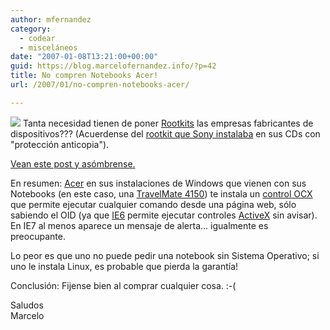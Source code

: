 ```yaml
---
author: mfernandez
category:
  - codear
  - misceláneos
date: "2007-01-08T13:21:00+00:00"
guid: https://blog.marcelofernandez.info/?p=42
title: No compren Notebooks Acer!
url: /2007/01/no-compren-notebooks-acer/

---
```

[![](http://2.bp.blogspot.com/_nDZ247g0qSM/RaJKlOqVjSI/AAAAAAAAACM/UShaI9m3HkU/s200/175px-Acer_Logo.svg.png)](http://2.bp.blogspot.com/_nDZ247g0qSM/RaJKlOqVjSI/AAAAAAAAACM/UShaI9m3HkU/s1600-h/175px-Acer_Logo.svg.png) Tanta necesidad tienen de poner [Rootkits](http://es.wikipedia.org/wiki/Rootkit) las empresas fabricantes de dispositivos??? (Acuerdense del [rootkit que Sony instalaba](http://ciberderechos.barrapunto.com/article.pl?sid=05/11/03/0834222) en sus CDs con "protección anticopia").

[Vean este post y asómbrense.](http://vuln.sg/acerlunchapp-en.html)

En resumen: [Acer](http://www.acer.com/) en sus instalaciones de Windows que vienen con sus Notebooks (en este caso, una [TravelMate 4150](http://global.acer.com/products/notebook/tm4150.htm)) te instala un [control OCX](http://es.wikipedia.org/wiki/Component_Object_Model) que permite ejecutar cualquier comando desde una página web, sólo sabiendo el OID (ya que [IE6](http://en.wikipedia.org/wiki/Internet_Explorer_6) permite ejecutar controles [ActiveX](http://es.wikipedia.org/wiki/ActiveX_Data_Objects) sin avisar). En IE7 al menos aparece un mensaje de alerta... igualmente es preocupante.

Lo peor es que uno no puede pedir una notebook sin Sistema Operativo; si uno le instala Linux, es probable que pierda la garantía!

Conclusión: Fijense bien al comprar cualquier cosa. :-(

Saludos  
Marcelo
